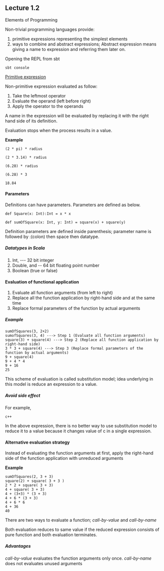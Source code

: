 ## Lecture 1.2
Elements of Programming

Non-trivial programming languages provide:

1. primitive expressions representing the simplest elements
2. ways to combine and abstract expressions; Abstract expression means giving a name to expression and referring them 
later on. 

Opening the REPL from sbt 
```
sbt console
``` 
[Primitive expression](https://www.ocf.berkeley.edu/~shidi/cs61a/wiki/Expression#Call_expressions)

Non-primitive expression evaluated as follow:

1. Take the leftmost operator
2. Evaluate the operand (left before right)
3. Apply the operator to the operands

A name in the expression will be evaluated by replacing it with the right hand side of its definition.

Evaluation stops when the process results in a value. 

**Example**
```
(2 * pi) * radius

(2 * 3.14) * radius

(6.28) * radius

(6.28) * 3

18.84
```

#### Parameters

Definitions can have parameters. Parameters are defined as below. 

```
def Square(x: Int):Int = x * x

def sumOfSquare(x: Int, y: Int) = square(x) + square(y)
```

Definition parameters are defined inside parenthesis; parameter name is followed by :(colon) then space then datatype. 

##### Datatypes in Scala
1. Int, --- 32 bit integer
2. Double, and -- 64 bit floating point number
3. Boolean (true or false)

#### Evaluation of functional application

1. Evaluate all function arguments (from left to right)
2. Replace all the function application by right-hand side and at the same time
3. Replace formal parameters of the function by actual arguments

##### Example 

```
sumOfSquares(3, 2+2)
sumofSquares(3, 4) ---> Step 1 (Evaluate all function arguments)
square(3) + square(4) ---> Step 2 (Replace all function application by right-hand side)
3 * 3 + square(4) ---> Step 3 (Replace formal parameters of the function by actual arguments)
9 + square(4)
9 + 4 * 4
9 + 16
25
```

This scheme of evaluation is called substitution model; idea underlying in this model is reduce an expression to a value. 

##### Avoid side effect

For example, 
```
c++
```
In the above expression, there is no better way to use substitution model to reduce it to a value because it changes value of c in a single expression. 

#### Alternative evaluation strategy

Instead of evaluating the function arguments at first, apply the right-hand side of the function application with unreduced arguments

**Example**
```
sumOfSquares(2, 3 + 3)
square(2) + square( 3 + 3 )
2 * 2 + square( 3 + 3)
4 + square( 3 + 3)
4 + (3+3) * (3 + 3)
4 + 6 * (3 + 3)
4 + 6 * 6
4 + 36
40 
```

There are two ways to evaluate a function; *call-by-value* and *call-by-name*

Both evaluation reduces to same value if the reduced expression consists of pure function and both evaluation terminates.

##### Advantages

*call-by-value* evaluates the function arguments only once. 
*call-by-name* does not evaluates unused arguments

